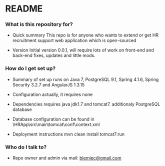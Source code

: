 # README #

### What is this repository for? ###

* Quick summary
This repo is for anyone who wants to extend or get HR recruitment support web application which is open-sourced

* Version
Initial version 0.0.1, will require lots of work on front-end and back-end fixes, updates and little mods.


### How do I get set up? ###

* Summary of set up
runs on Java 7, PostgreSQL 9.1, Spring 4.1.6, Spring Security 3.2.7 and AngularJS 1.3.15

* Configuration
actually, it requires none

* Dependencies
requires java jdk1.7 and tomcat7. additionaly PostgreSQL database

* Database configuration can be found in \HRApp\src\main\tomcat\conf\context.xml

* Deployment instructions
mvn clean install tomcat7:run


### Who do I talk to? ###

* Repo owner and admin
via mail: blemiec@gmail.com